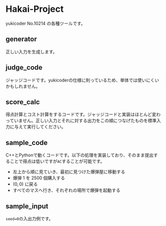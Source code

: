 # Hakai-Project
yukicoder No.10214 の各種ツールです。

## generator
正しい入力を生成します。

## judge_code
ジャッジコードです。yukicoderの仕様に則っているため、単体では使いにくいかもしれません。

## score_calc
得点計算とコスト計算をするコードです。ジャッジコードと実装はほとんど変わっていません。正しい入力とそれに対する出力をこの順につなげたものを標準入力に与えて実行してください。

## sample_code
C++とPythonで動くコードです。以下の処理を実装しており、そのまま提出することで得点は低いですが`AC`することが可能です。
* 左上から順に見ていき、最初に見つけた爆弾屋に移動する
* 爆弾 $1$ を $2500$ 個購入する
* $(0,0)$ に戻る
* すべてのマスへ行き、それぞれの場所で爆弾を起動する

## sample_input
`seed=0`の入出力例です。
